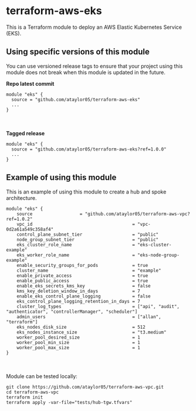 # terraform-aws-eks
This is a Terraform module to deploy an AWS Elastic Kubernetes Service (EKS).

## Using specific versions of this module
You can use versioned release tags to ensure that your project using this module does not break when this module is updated in the future.<br>

<b>Repo latest commit</b><br>
```
module "eks" {
  source = "github.com/ataylor05/terraform-aws-eks"
  ...
}
```
<br><br>
<b>Tagged release</b><br>
```
module "eks" {
  source = "github.com/ataylor05/terraform-aws-eks?ref=1.0.0"
  ...
}
```

## Example of using this module
This is an example of using this module to create a hub and spoke architecture.<br>

```
module "eks" {
    source                  = "github.com/ataylor05/terraform-aws-vpc?ref=1.0.2"
    vpc_id                                      = "vpc-0d2a61a549c358af4"
    control_plane_subnet_tier                   = "public"
    node_group_subnet_tier                      = "public"
    eks_cluster_role_name                       = "eks-cluster-example"
    eks_worker_role_name                        = "eks-node-group-example"
    enable_security_groups_for_pods             = true
    cluster_name                                = "example"
    enable_private_access                       = true
    enable_public_access                        = true
    enable_eks_secrets_kms_key                  = false
    kms_key_deletion_window_in_days             = 7
    enable_eks_control_plane_logging            = false
    eks_control_plane_logging_retention_in_days = 7
    cluster_log_types                           = ["api", "audit", "authenticator", "controllerManager", "scheduler"]
    admin_users                                 = ["allan", "terraform"]
    eks_nodes_disk_size                         = 512
    eks_nodes_instance_size                     = "t3.medium"
    worker_pool_desired_size                    = 1
    worker_pool_min_size                        = 1
    worker_pool_max_size                        = 1
}
```





<br><br>
Module can be tested locally:<br>
```
git clone https://github.com/ataylor05/terraform-aws-vpc.git
cd terraform-aws-vpc
terraform init
terraform apply -var-file="tests/hub-tgw.tfvars"
```
